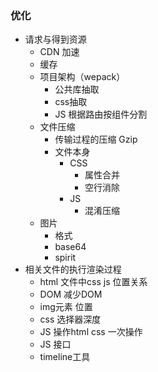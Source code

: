 ### 优化
+ 请求与得到资源
    + CDN 加速
    + 缓存
    + 项目架构（wepack）
        + 公共库抽取
        + css抽取
        + JS 根据路由按组件分割
    + 文件压缩
        + 传输过程的压缩 Gzip
        + 文件本身
            + CSS
                + 属性合并
                + 空行消除
            + JS    
                + 混淆压缩
    + 图片
        + 格式
        + base64
        + spirit
+ 相关文件的执行渲染过程
    + html 文件中css js 位置关系
    + DOM 减少DOM
    + img元素 位置
    + css 选择器深度
    + JS 操作html css 一次操作
    + JS 接口
    + timeline工具